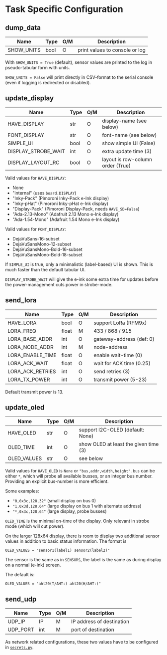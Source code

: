 Task Specific Configuration
===========================

dump_data
---------

| Name                        | Type | O/M | Description                    |
|-----------------------------|------|-----|--------------------------------|
| SHOW_UNITS                  | bool |  O  | print values to console or log |

With `SHOW_UNITS = True` (default), sensor values are printed to the log
in pseudo-tabular form with units.

`SHOW_UNITS = False` will print directly in CSV-format to the serial console
(even if logging is redirected or disabled).


update_display
--------------

| Name                | Type | O/M | Description                       |
|---------------------|------|-----|-----------------------------------|
| HAVE_DISPLAY        | str  |  O  | display-name (see below)          |
| FONT_DISPLAY        | str  |  O  | font-name (see below)             |
| SIMPLE_UI           | bool |  O  | show simple UI (False)            |
| DISPLAY_STROBE_WAIT | int  |  O  | extra update time (3)             |
| DISPLAY_LAYOUT_RC   | bool |  O  | layout is row-column order (True) |

Valid values for `HAVE_DISPLAY`:

  - None
  - "internal" (uses `board.DISPLAY`)
  - "Inky-Pack" (Pimoroni Inky-Pack e-Ink display)
  - "Inky-pHat" (Pimoroni Inky-pHat e-Ink display)
  - "Display-Pack" (Pimoroni Display-Pack, needs `HAVE_SD=False`)
  - "Ada-2.13-Mono" (Adafruit 2.13 Mono e-Ink display)
  - "Ada-1.54-Mono" (Adafruit 1.54 Mono e-Ink display)

Valid values for `FONT_DISPLAY`:

  - DejaVuSans-16-subset
  - DejaVuSansMono-12-subset
  - DejaVuSansMono-Bold-16-subset
  - DejaVuSansMono-Bold-18-subset

If `SIMPLE_UI` is true, only a minimalistic (label-based) UI is shown.
This is much faster than the default tabular UI.

`DISPLAY_STROBE_WAIT` will give the e-ink some extra time for updates
before the power-management cuts power in strobe-mode.


send_lora
---------

| Name                        | Type | O/M | Description               |
|-----------------------------|------|-----|---------------------------|
| HAVE_LORA                   | bool |  O  | support LoRa (RFM9x)      |
| LORA_FREQ                   | float|  M  | 433 / 868 / 915           |
| LORA_BASE_ADDR              | int  |  O  | gateway-address (def: 0)  |
| LORA_NODE_ADDR              | int  |  M  | node-address              |
| LORA_ENABLE_TIME            | float|  O  | enable wait-time (0)      |
| LORA_ACK_WAIT               | float|  O  | wait for ACK time (0.25)  |
| LORA_ACK_RETRIES            | int  |  O  | send retries (3)          |
| LORA_TX_POWER               | int  |  O  | transmit power (5-23)     |

Default transmit power is 13.


update_oled
-----------

| Name         | Type | O/M | Description                           |
|--------------|------|-----|---------------------------------------|
| HAVE_OLED    | str  |  O  | support I2C-OLED (default: None)      |
| OLED_TIME    | int  |  O  | show OLED at least the given time (3) |
| OLED_VALUES  | str  |  O  | see below                             |

Valid values for `HAVE_OLED` is `None` or `"bus,addr,width,height"`.
`bus` can be either `*`, which will probe all available busses, or an
integer bus number. Providing an explicit bus-number is more
efficient.

Some examples:

  - `"0,0x3c,128,32"` (small display on bus 0)
  - `"1,0x3d,128,64"` (large display on bus 1 with alternate address)
  - `"*,0x3c,128,64"` (large display, probe busses)

`OLED_TIME` is the minimal on-time of the display. Only relevant in
strobe mode (which will cut power).

On the larger 128x64 display, there is room to display two additional
sensor values in addition to basic status information. The format is

    OLED_VALUES = "sensor1(label1) sensor2(label2)"

The sensor is the same as in `SENSORS`, the label is the same as
during display on a normal (e-ink) screen.

The default is:

    OLED_VALUES = "aht20(T/AHT:) aht20(H/AHT:)"


send_udp
--------

| Name                        | Type | O/M | Description               |
|-----------------------------|------|-----|---------------------------|
| UDP_IP                      | IP   |  M  | IP address of destination |
| UDP_PORT                    | int  |  M  | port of destination       |

As network related configurations, these two values have to be
configured in [`secrets.py`](./secrets.md).
